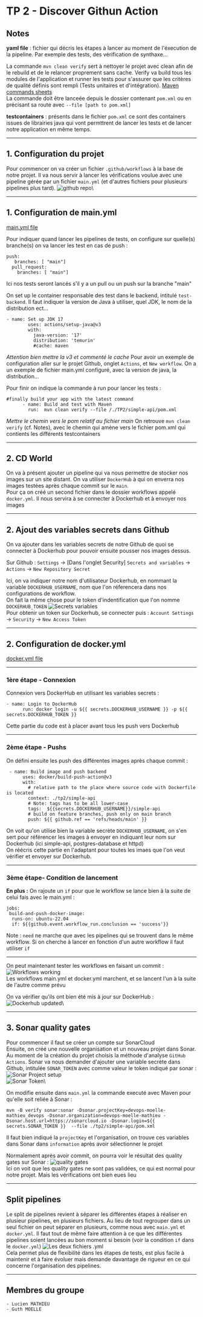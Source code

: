 # TP 2 - Discover Githun Action

## Notes
**yaml file** : fichier qui décris les étapes à lancer au moment de l'éxecution de la pipeline. Par exemple des tests, des vérification de synthaxe...

La commande `mvn clean verify` sert à nettoyer le projet avec clean afin de le rebuild et de le relancer proprement sans cache. Verify va build tous les modules de l'application et runner les tests pour s'assurer que les critères de qualité définis sont rempli (Tests unitaires et d'intégration). [Maven commands sheets](https://www.digitalocean.com/community/tutorials/maven-commands-options-cheat-sheet)\
La commande doit être lanceée depuis le dossier contenant `pom.xml` ou en précisant sa route avec `--file [path to pom.xml]`

**testcontainers** : présents dans le fichier `pom.xml` ce sont des containers issues de librairies java qui vont permttrent de lancer les tests et de lancer notre application en même temps.

---
## 1. Configuration du projet
Pour commencer on va créer un fichier `.github/workflows` à la base de notre projet. Il va nous servir à lancer les vérifications voulue avec une pipeline gérée par un fichier `main.yml` (et d'autres fichiers pour plusieurs pipelines plus tard). 
![github repo](./screenshot/workflowsFolder.PNG)\

---
## 1. Configuration de main.yml
[main.yml file](../../.github\workflows\main.yml)

Pour indiquer quand lancer les  pipelines de tests, on configure sur quelle(s) branche(s) on va lancer les test en cas de push :
```
push:
   branches: [ "main"]
  pull_request:
    branches: [ "main"]
```
Ici nos tests seront lancés s'il y a un pull ou un push sur la branche "main"

On set up le container responsable des test dans le backend, intitulé `test-backend`. Il faut indiquer la version de Java à utiliser, quel JDK, le nom de la distribution ect...
```
- name: Set up JDK 17
        uses: actions/setup-java@v3
        with:
          java-version: '17'
          distribution: 'temurin'
          #cache: maven
```
*Attention bien mettre la v3 et commenté le cache*
Pour avoir un exemple de configuration aller sur le projet Github, onglet `Actions`, et `New workflow`. On a un exemple de fichier main.yml configuré, avec la version de java, la distribution...

Pour finir on indique la commande à run pour lancer les tests :
```
#finally build your app with the latest command
      - name: Build and test with Maven
        run:  mvn clean verify --file /./TP2/simple-api/pom.xml
```
*Mettre le chemin vers le pom relatif au fichier main*
On retrouve `mvn clean verify` (cf. Notes), avec le chemin qui amène vers le fichier pom.xml qui contients les différents testcontainers

---
## 2. CD World
On va à présent ajouter un pipeline qui va nous permettre de stocker nos images sur un site distant. On va utiliser `DockerHub` à qui on enverra nos images testées après chaque commit sur le `main`.\
Pour ça on créé un second fichier dans le dossier workflows appelé `docker.yml`. Il nous servira à se connecter à Dockerhub et à envoyer nos images

---
## 2. Ajout des variables secrets dans Github
On va ajouter dans les variables secrets de notre Github de quoi se connecter à Dockerhub pour pouvoir ensuite pousser nos images dessus.

Sur Github : `Settings` -> [Dans l'onglet Security] `Secrets and variables` -> `Actions` -> `New Repository Secret`

Ici, on va indiquer notre nom d'utilisateur Dockerhub, en nommant la variable `DOCKERHUB_USERNAME`, nom que l'on réferencera dans nos configurations de workflow.\
On fait la même chose pour le token d'indentification que l'on nomme `DOCKERHUB_TOKEN`
![Secrets variables](./screenshot/secretsVariables.PNG)\
Pour obtenir un token sur Dockerhub, se connecter puis : `Account Settings` -> `Security` -> `New Access Token`

---
## 2. Configuration de docker.yml
[docker.yml file](../../.github\workflows\docker.yml)

---
### 1ère étape - Connexion
Connexion vers DockerHub en utilisant les variables secrets :
```
- name: Login to DockerHub
      run: docker login -u ${{ secrets.DOCKERHUB_USERNAME }} -p ${{ secrets.DOCKERHUB_TOKEN }}
```
Cette partie du code est à placer avant tous les push vers Dockerhub

---
### 2ème étape - Pushs
On défini ensuite les push des différentes images après chaque commit :
```
 - name: Build image and push backend
      uses: docker/build-push-action@v3
      with:
        # relative path to the place where source code with Dockerfile is located
        context: ./tp2/simple-api
        # Note: tags has to be all lower-case
        tags:  ${{secrets.DOCKERHUB_USERNAME}}/simple-api
        # build on feature branches, push only on main branch
        push: ${{ github.ref == 'refs/heads/main' }}
```
On voit qu'on utilise bien la variable secrète `DOCKERHUB_USERNAME`, on s'en sert pour référencer les images à envoyer en indiquant leur nom sur Dockerhub (ici simple-api, postgres-database et httpd)\
On réécris cette partie en l'adaptant pour toutes les imaes que l'on veut vérifier et envoyer sur Dockerhub.

---
### 3ème étape- Condition de lancement
**En plus :** On rajoute un `if` pour que le workflow se lance bien à la suite de celui fais avec le main.yml :
```
jobs: 
 build-and-push-docker-image:
  runs-on: ubuntu-22.04
  if: ${{github.event.workflow_run.conclusion == 'success'}}
```
Note : `need` ne marche que avec les pipelines qui se trouvent dans le même workflow. Si on cherche à lancer en fonction d'un autre workflow il faut utiliser `if`

---
On peut maintenant tester les workflows en faisant un commit :
![Workflows working](./screenshot/workflowsWorking.PNG)\
Les workflows main.yml et docker.yml marchent, et se lancent l'un à la suite de l'autre comme prévu

On va vérifier qu'ils ont bien été mis à jour sur DockerHub :
![Dockerhub updated](./screenshot/DockerhubUpdated.PNG)\

---
## 3. Sonar quality gates
Pour commencer il faut se créer un compte sur SonarCloud\
Ensuite, on créé une nouvelle organisation et un nouveau projet dans Sonar. Au moment de la création du projet choisis la méthode d'analyse `GitHub Actions`. Sonar va nous demander d'ajouter une variable secrète dans Github, intitulée `SONAR_TOKEN` avec comme valeur le token indiqué par sonar :
![Sonar Project setup](./screenshot/sonarProjectSetup.PNG)\
![Sonar Token](./screenshot/sonarToken.PNG)\

On modifie ensuite dans `main.yml` la commande executé avec Maven pour qu'elle soit reliée à Sonar :
```
mvn -B verify sonar:sonar -Dsonar.projectKey=devops-moelle-mathieu_devops -Dsonar.organization=devops-moelle-mathieu -Dsonar.host.url=https://sonarcloud.io -Dsonar.login=${{ secrets.SONAR_TOKEN }}  --file ./tp2/simple-api/pom.xml
```
Il faut bien indiqué la `projectKey` et l'organisation, on trouve ces variables dans Sonar dans `information` après avoir sélectionner le projet

Normalement après avoir commit, on pourra voir le résultat des quality gates sur Sonar :
![quality gates](./screenshot/qualityGates.PNG)\
Ici on voit que les quality gates ne sont pas validées, ce qui est normal pour notre projet. Mais les vérifications ont bien eues lieu

---
## Split pipelines
Le split de pipelines revient à séparer les différentes étapes à réaliser en plusieur pipelines, en plusieurs fichiers. Au lieu de tout regrouper dans un seul fichier on peut séparer en plusieurs, comme nous avec `main.yml` et `docker.yml`. Il faut tout de même faire attention à ce que les différentes pipelines soient lancées au bon moment si besoin (voir la condition `if` dans le `docker.yml`)
![Les deux fichiers .yml](./screenshot/ymlFiles.PNG)\
Cela permet plus de flexibilité dans les étapes de tests, est plus facile à maintenir et à faire évoluer mais demande davantage de rigueur en ce qui concerne l'organisation des pipelines.

---
## Membres du groupe
    - Lucien MATHIEU
    - Guth MOELLE
